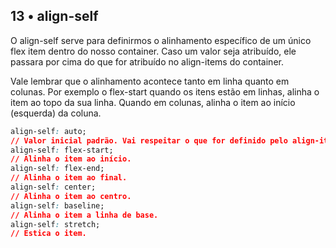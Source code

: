 ## 13 • align-self
O align-self serve para definirmos o alinhamento específico de um único flex item dentro do nosso container. Caso um valor seja atribuído, ele passara por cima do que for atribuído no align-items do container.

Vale lembrar que o alinhamento acontece tanto em linha quanto em colunas. Por exemplo o flex-start quando os itens estão em linhas, alinha o item ao topo da sua linha. Quando em colunas, alinha o item ao início (esquerda) da coluna.

~~~css
align-self: auto;
// Valor inicial padrão. Vai respeitar o que for definido pelo align-items no flex-container.
align-self: flex-start;
// Alinha o item ao início.
align-self: flex-end;
// Alinha o item ao final.
align-self: center;
// Alinha o item ao centro.
align-self: baseline;
// Alinha o item a linha de base.
align-self: stretch;
// Estica o item.
~~~